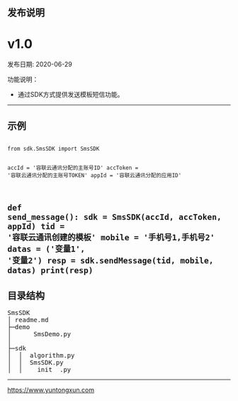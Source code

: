   
## 发布说明
# v1.0

发布日期: 2020-06-29

功能说明：
- 通过SDK方式提供发送模板短信功能。
--------------------------------

## 示例
<code>
from sdk.SmsSDK import SmsSDK

accId = '容联云通讯分配的主账号ID'
accToken = '容联云通讯分配的主账号TOKEN'
appId = '容联云通讯分配的应用ID'

def send_message():
    sdk = SmsSDK(accId, accToken, appId)
    tid = '容联云通讯创建的模板'
    mobile = '手机号1,手机号2'
    datas = ('变量1', '变量2')
    resp = sdk.sendMessage(tid, mobile, datas)
    print(resp)
</code>
</pre>
--------------------------------

## 目录结构
<pre>
SmsSDK
│ readme.md
├─demo
│      SmsDemo.py
│
├─sdk
│  │  algorithm.py
│  │  SmsSDK.py
│  │  __init__.py
</pre>

--------------------------------
https://www.yuntongxun.com
